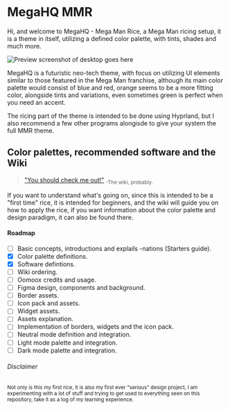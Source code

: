 # MegaHQ MMR
Hi, and welcome to MegaHQ - Mega Man Rice, a Mega Man ricing setup, it is a theme in itself, utilizing a defined color palette, with tints, shades and much more.

![Preview screenshot of desktop goes here](image_link)

MegaHQ is a futuristic neo-tech theme, with focus on utilizing UI elements similar to those featured in the Mega Man franchise, although its main color palette would consist of blue and red, orange seems to be a more fitting color, alongside tints and variations, even sometimes green is perfect when you need an accent.

The ricing part of the theme is intended to be done using Hyprland, but I also recommend a few other programs alongisde to give your system the full MMR theme.

## Color palettes, recommended software and the Wiki

> ["You should check me out!"](https://github.com/Exzmerald/MegaHQ/wiki) <sub> -The wiki, probably.</sub>

If you want to understand what's going on, since this is intended to be a "first time" rice, it is intended for beginners, and the wiki will guide you on how to apply the rice, if you want information about the color palette and design paradigm, it can also be found there.

#### Roadmap

- [ ] Basic concepts, introductions and explails -nations (Starters guide).
- [x] Color palette definitions.
- [x] Software defintions.
- [ ] Wiki ordering.
- [ ] Oomoox credits and usage.
- [ ] Figma design, components and background.
- [ ] Border assets.
- [ ] Icon pack and assets.
- [ ] Widget assets.
- [ ] Assets explanation.
- [ ] Implementation of borders, widgets and the icon pack.
- [ ] Neutral mode definition and integration.
- [ ] Light mode palette and integration.
- [ ] Dark mode palette and integration.

###### Disclaimer
<sub>
Not only is this my first rice, it is also my first ever "serious" design project, I am experimenting with a lot of stuff and trying to get used to everything seen on this repository, take it as a log of my learning experience.
</sub>